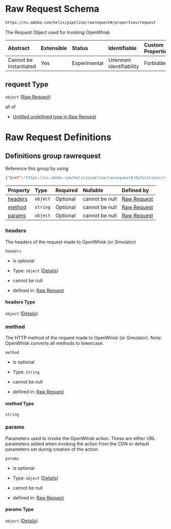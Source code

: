 # Raw Request Schema

```txt
https://ns.adobe.com/helix/pipeline/rawrequest#/properties/request
```

The Request Object used for Invoking OpenWhisk

| Abstract               | Extensible | Status       | Identifiable            | Custom Properties | Additional Properties | Access Restrictions | Defined In                                                        |
| :--------------------- | :--------- | :----------- | :---------------------- | :---------------- | :-------------------- | :------------------ | :---------------------------------------------------------------- |
| Cannot be instantiated | Yes        | Experimental | Unknown identifiability | Forbidden         | Allowed               | none                | [action.schema.json\*](action.schema.json "open original schema") |

## request Type

`object` ([Raw Request](action-properties-raw-request.md))

all of

*   [Untitled undefined type in Raw Request](rawrequest-definitions-rawrequest.md "check type definition")

# Raw Request Definitions

## Definitions group rawrequest

Reference this group by using

```json
{"$ref":"https://ns.adobe.com/helix/pipeline/rawrequest#/definitions/rawrequest"}
```

| Property            | Type     | Required | Nullable       | Defined by                                                                                                                                                         |
| :------------------ | :------- | :------- | :------------- | :----------------------------------------------------------------------------------------------------------------------------------------------------------------- |
| [headers](#headers) | `object` | Optional | cannot be null | [Raw Request](rawrequest-definitions-rawrequest-properties-headers.md "https://ns.adobe.com/helix/pipeline/rawrequest#/definitions/rawrequest/properties/headers") |
| [method](#method)   | `string` | Optional | cannot be null | [Raw Request](rawrequest-definitions-rawrequest-properties-method.md "https://ns.adobe.com/helix/pipeline/rawrequest#/definitions/rawrequest/properties/method")   |
| [params](#params)   | `object` | Optional | cannot be null | [Raw Request](rawrequest-definitions-rawrequest-properties-params.md "https://ns.adobe.com/helix/pipeline/rawrequest#/definitions/rawrequest/properties/params")   |

### headers

The headers of the request made to OpenWhisk (or Simulator)

`headers`

*   is optional

*   Type: `object` ([Details](rawrequest-definitions-rawrequest-properties-headers.md))

*   cannot be null

*   defined in: [Raw Request](rawrequest-definitions-rawrequest-properties-headers.md "https://ns.adobe.com/helix/pipeline/rawrequest#/definitions/rawrequest/properties/headers")

#### headers Type

`object` ([Details](rawrequest-definitions-rawrequest-properties-headers.md))

### method

The HTTP method of the request made to OpenWhisk (or Simulator). Note: OpenWhisk converts all methods to lowercase.

`method`

*   is optional

*   Type: `string`

*   cannot be null

*   defined in: [Raw Request](rawrequest-definitions-rawrequest-properties-method.md "https://ns.adobe.com/helix/pipeline/rawrequest#/definitions/rawrequest/properties/method")

#### method Type

`string`

### params

Parameters used to invoke the OpenWhisk action. These are either URL parameters added when invoking the action from the CDN or default parameters set during creation of the action.

`params`

*   is optional

*   Type: `object` ([Details](rawrequest-definitions-rawrequest-properties-params.md))

*   cannot be null

*   defined in: [Raw Request](rawrequest-definitions-rawrequest-properties-params.md "https://ns.adobe.com/helix/pipeline/rawrequest#/definitions/rawrequest/properties/params")

#### params Type

`object` ([Details](rawrequest-definitions-rawrequest-properties-params.md))
